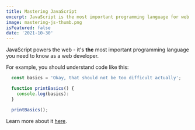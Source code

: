 ```yaml
---
title: Mastering JavaScript
excerpt: JavaScript is the most important programming language for web development. You probably don't know it well enough!
image: mastering-js-thumb.png
isFeatured: false
date: '2021-10-30'
---
```


JavaScript powers the web - it's **the** most important programming language you need to know as a web developer.

For example, you should understand code like this:

```js
  const basics = 'Okay, that should not be too difficult actually';

  function printBasics() {
    console.log(basics):
  }

  printBasics();
```

Learn more about it [here](https://academind.com).
